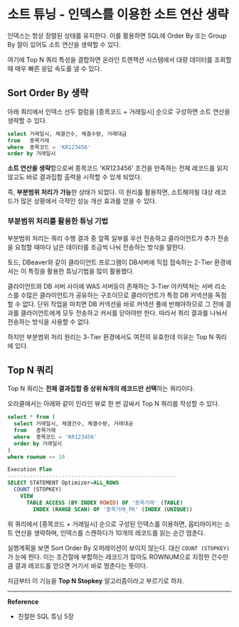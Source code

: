 # 소트 튜닝 - 인덱스를 이용한 소트 연산 생략
인덱스는 항상 정렬된 상태를 유지한다.
이를 활용하면 SQL에 Order By 또는 Group By 절이 있어도 소트 연산을 생략할 수 있다.

여기에 Top N 쿼리 특성을 결합하면 온라인 트랜잭션 시스템에서 대량 데이터를 조회할 때 매우 빠른 응답 속도를 낼 수 있다.

## Sort Order By 생략
아래 쿼리에서 인덱스 선두 컬럼을 [종목코드 + 거래일시] 순으로 구성하면 소트 연산을 생략할 수 있다.
```sql
select 거래일시, 체결건수, 체결수량, 거래대금
from   종목거래
where  종목코드 = 'KR123456'
order by 거래일시
```

**소트 연산을 생략**함으로써 종목코드 'KR123456' 조건을 만족하는 전체 레코드를 읽지 않고도 바로 결과집합 출력을 시작할 수 있게 되었다.

즉, **부분범위 처리가 가능**한 상태가 되었다.
이 원리를 활용하면, 소트해야될 대상 레코드가 많은 상황에서 극적인 성능 개선 효과를 얻을 수 있다.

### 부분범위 처리를 활용한 튜닝 기법
부분범위 처리는 쿼리 수행 결과 중 앞쪽 일부를 우선 전송하고 클라이언트가 추가 전송을 요청할 때마다 남은 데이터를 조금씩 나눠 전송하는 방식을 말한다.

토드, DBeaver와 같이 클라이언트 프로그램이 DB서버에 직접 접속하는 2-Tier 환경에서는 이 특징을 활용한 튜닝기법을 많이 활용했다.

클라이언트와 DB 서버 사이에 WAS 서버등이 존재하는 3-Tier 아키텍쳐는 서버 리소스를 수많은 클라이언트가 공유하는 구조이므로 클라이언트가 특정 DB 커넥션을 독점할 수 없다.
단위 작업을 마치면 DB 커넥션을 바로 커넥션 풀에 반해야하므로 그 전에 결과를 클라이언트에게 모두 전송하고 커서를 닫아야만 한다.
따라서 쿼리 결과를 나눠서 전송하는 방식을 사용할 수 없다.

하지만 부분범위 처리 원리는 3-Tier 환경에서도 여전히 유효한데 이유는 Top N 쿼리에 있다.

## Top N 쿼리
Top N 쿼리는 **전체 결과집합 중 상위 N개의 레코드만 선택**하는 쿼리이다.

오라클에서는 아래와 같이 인라인 뷰로 한 번 감싸서 Top N 쿼리를 작성할 수 있다.
```sql
select * from (
  select 거래일시, 체결건수, 체결수량, 거래대금
  from   종목거래
  where  종목코드 = 'KR123456'
  order by 거래일시
)
where rownum <= 10

Execution Plan
-----------------------------------------------------
SELECT STATEMENT Optimizer=ALL_ROWS
  COUNT (STOPKEY)
    VIEW
      TABLE ACCESS (BY INDEX ROWID) OF '종목거래' (TABLE)
        INDEX (RANGE SCAN) OF '종목거래_PK' (INDEX (UNIQUE))
```
위 쿼리에서 [종목코드 + 거래일시] 순으로 구성된 인덱스를 이용하면, 옵티마이저는 소트 연산을 생략하며, 인덱스를 스캔하다가 10개의 레코드를 읽는 순간 멈춘다.

실행계획을 보면 Sort Order By 오퍼레이션이 보이지 않는다. 대신 `COUNT (STOPKEY)`가 눈에 띈다.
이는 조건절에 부합하는 레코드가 많아도 ROWNUM으로 지정한 건수만큼 결과 레코드를 얻으면 거기서 바로 멈춘다는 뜻이다.

지금부터 이 기능을 **Top N Stopkey** 알고리즘이라고 부르기로 하자.

---
**Reference**<br>
- 친절한 SQL 튜닝 5장
